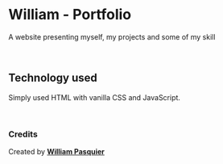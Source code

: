 <!--![Release](https://img.shields.io/badge/Release-2.0-blueviolet)
![Language](https://img.shields.io/badge/Language-JavaScript-ffcc14)
![Size](https://img.shields.io/badge/Size-135Mo-f12222)
![Open Source](https://badges.frapsoft.com/os/v2/open-source.svg?v=103)-->

<br/>

# William - Portfolio

A website presenting myself, my projects and some of my skill

<br/>

## Technology used

Simply used HTML with vanilla CSS and JavaScript.

<br/>

### Credits

Created by **[William Pasquier](https://github.com/WilliamPasquier)**
